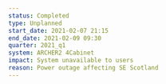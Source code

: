 ```yaml
---
status: Completed
type: Unplanned
start_date: 2021-02-07 21:15
end_date: 2021-02-09 09:30
quarter: 2021_q1
system: ARCHER2 4Cabinet
impact: System unavailable to users
reason: Power outage affecting SE Scotland
---
```




